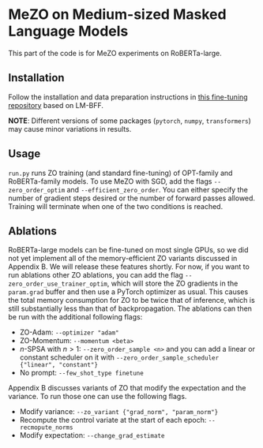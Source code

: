 # MeZO on Medium-sized Masked Language Models

This part of the code is for MeZO experiments on RoBERTa-large.

## Installation
Follow the installation and data preparation instructions in [this fine-tuning repository](https://github.com/princeton-nlp/LM-Kernel-FT) based on LM-BFF.

**NOTE**: Different versions of some packages (`pytorch`, `numpy`, `transformers`) may cause minor variations in results.

## Usage
`run.py` runs ZO training (and standard fine-tuning) of OPT-family and RoBERTa-family models. To use MeZO with SGD, add the flags `--zero_order_optim` and `--efficient_zero_order`. You can either specify the number of gradient steps desired or the number of forward passes allowed. Training will terminate when one of the two conditions is reached.

## Ablations
RoBERTa-large models can be fine-tuned on most single GPUs, so we did not yet implement all of the memory-efficient ZO variants discussed in Appendix B. We will release these features shortly. For now, if you want to run ablations other ZO ablations, you can add the flag `--zero_order_use_trainer_optim`, which will store the ZO gradients in the `param.grad` buffer and then use a PyTorch optimizer as usual. This causes the total memory consumption for ZO to be twice that of inference, which is still substantially less than that of backpropagation. The ablations can then be run with the additional following flags: 
- ZO-Adam: `--optimizer "adam"`
- ZO-Momentum: `--momentum <beta>`
- $n$-SPSA with $n>1$: `--zero_order_sample <n>` and you can add a linear or constant scheduler on it with `--zero_order_sample_scheduler {"linear", "constant"}`
- No prompt: `--few_shot_type finetune`

Appendix B discusses variants of ZO that modify the expectation and the variance. To run those one can use the following flags.
- Modify variance: `--zo_variant {"grad_norm", "param_norm"}`
- Recompute the control variate at the start of each epoch: `--recmopute_norms`
- Modify expectation: `--change_grad_estimate`
